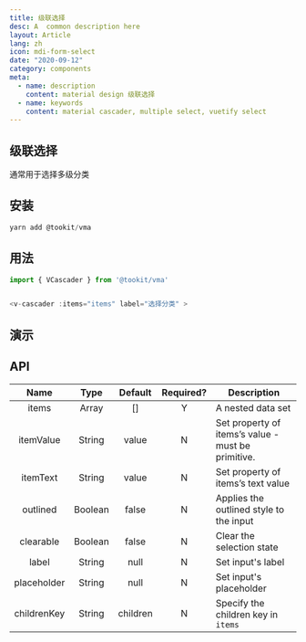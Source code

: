 ```yaml
---
title: 级联选择
desc: A  common description here 
layout: Article
lang: zh
icon: mdi-form-select
date: "2020-09-12"
category: components
meta:
  - name: description
    content: material design 级联选择
  - name: keywords
    content: material cascader, multiple select, vuetify select
---
```



## 级联选择

通常用于选择多级分类


## 安装

```js
yarn add @tookit/vma

```


## 用法

``` js
import { VCascader } from '@tookit/vma'


<v-cascader :items="items" label="选择分类" >

```


## 演示

<v-example file="ex-cascader" lang="js"> </v-example>



## API

|    Name     |  Type   | Default  | Required? | Description                                        |
| :---------: | :-----: | :------: | :-------: | -------------------------------------------------- |
|    items    |  Array  |    []    |     Y     | A nested data set                                  |
|  itemValue  | String  |  value   |     N     | Set property of items’s value - must be primitive. |
|  itemText   | String  |  value   |     N     | Set property of items’s text value                 |
|  outlined   | Boolean |  false   |     N     | Applies the outlined style to the input            |
|  clearable  | Boolean |  false   |     N     | Clear the selection state                          |
|    label    | String  |   null   |     N     | Set input's label                                  |
| placeholder | String  |   null   |     N     | Set input's placeholder                            |
| childrenKey | String  | children |     N     | Specify the children key in `items`                |
